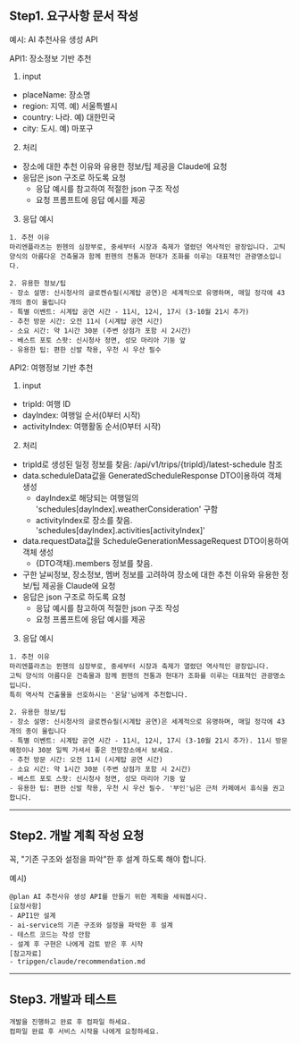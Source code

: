 
## Step1. 요구사항 문서 작성

예시: AI 추천사유 생성 API

API1: 장소정보 기반 추천
1) input
- placeName: 장소명
- region: 지역. 예) 서울특별시
- country: 나라. 예) 대한민국
- city: 도시. 예) 마포구

2) 처리
- 장소에 대한 추천 이유와 유용한 정보/팁 제공을 Claude에 요청
- 응답은 json 구조로 하도록 요청
    - 응답 예시를 참고하여 적절한 json 구조 작성
    - 요청 프롬프트에 응답 예시를 제공

3) 응답 예시
```
1. 추천 이유
마리엔플라츠는 뮌헨의 심장부로, 중세부터 시장과 축제가 열렸던 역사적인 광장입니다. 고틱 양식의 아름다운 건축물과 함께 뮌헨의 전통과 현대가 조화를 이루는 대표적인 관광명소입니다.

2. 유용한 정보/팁
- 장소 설명: 신시청사의 글로켄슈필(시계탑 공연)은 세계적으로 유명하며, 매일 정각에 43개의 종이 울립니다
- 특별 이벤트: 시계탑 공연 시간 - 11시, 12시, 17시 (3-10월 21시 추가)
- 추천 방문 시간: 오전 11시 (시계탑 공연 시간)
- 소요 시간: 약 1시간 30분 (주변 상점가 포함 시 2시간)
- 베스트 포토 스팟: 신시청사 정면, 성모 마리아 기둥 앞
- 유용한 팁: 편한 신발 착용, 우천 시 우산 필수
```

API2: 여행정보 기반 추천
1) input
- tripId: 여행 ID
- dayIndex: 여행일 순서(0부터 시작)
- activityIndex: 여행활동 순서(0부터 시작)

2) 처리
- tripId로 생성된 일정 정보를 찾음: /api/v1/trips/{tripId}/latest-schedule 참조
- data.scheduleData값을 GeneratedScheduleResponse DTO이용하여 객체 생성
    - dayIndex로 해당되는 여행일의 'schedules[dayIndex].weatherConsideration' 구함
    - activityIndex로 장소를 찾음. 'schedules[dayIndex].activities[activityIndex]'
- data.requestData값을 ScheduleGenerationMessageRequest DTO이용하여 객체 생성
    - {DTO객채}.members 정보를 찾음.
- 구한 날씨정보, 장소정보, 멤버 정보를 고려하여 장소에 대한 추천 이유와 유용한 정보/팁 제공을 Claude에 요청
- 응답은 json 구조로 하도록 요청
    - 응답 예시를 참고하여 적절한 json 구조 작성
    - 요청 프롬프트에 응답 예시를 제공

3) 응답 예시
```
1. 추천 이유
마리엔플라츠는 뮌헨의 심장부로, 중세부터 시장과 축제가 열렸던 역사적인 광장입니다. 
고틱 양식의 아름다운 건축물과 함께 뮌헨의 전통과 현대가 조화를 이루는 대표적인 관광명소입니다.
특히 역사적 건출물을 선호하시는 '온달'님에게 추천합니다. 

2. 유용한 정보/팁
- 장소 설명: 신시청사의 글로켄슈필(시계탑 공연)은 세계적으로 유명하며, 매일 정각에 43개의 종이 울립니다
- 특별 이벤트: 시계탑 공연 시간 - 11시, 12시, 17시 (3-10월 21시 추가). 11시 방문 예정이나 30분 일찍 가셔서 좋은 전망장소에서 보세요. 
- 추천 방문 시간: 오전 11시 (시계탑 공연 시간)
- 소요 시간: 약 1시간 30분 (주변 상점가 포함 시 2시간) 
- 베스트 포토 스팟: 신시청사 정면, 성모 마리아 기둥 앞
- 유용한 팁: 편한 신발 착용, 우천 시 우산 필수. '부인'님은 근처 카페에서 휴식을 권고합니다. 
```

---

## Step2. 개발 계획 작성 요청  
꼭, "기존 구조와 설정을 파악"한 후 설계 하도록 해야 합니다. 

예시)
```
@plan AI 추천사유 생성 API를 만들기 위한 계획을 세워봅시다. 
[요청사항]
- API1만 설계
- ai-service의 기존 구조와 설정을 파악한 후 설계 
- 테스트 코드는 작성 안함 
- 설계 후 구현은 나에게 검토 받은 후 시작
[참고자료]
- tripgen/claude/recommendation.md
```

---

## Step3. 개발과 테스트 
```
개발을 진행하고 완료 후 컴파일 하세요. 
컴파일 완료 후 서비스 시작을 나에게 요청하세요. 
```


